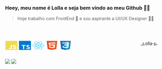 ### Heey, meu nome é Lolla e seja bem vindo ao meu Github 🧙‍♀️

> Hoje trabalho com FrontEnd 💅 e sou aspirante a UI/UX Designer 🧚‍♀️ 

##
<br />
<div align="rigth">
</div>
<div style="display: inline_block"><br>
  <img align="center" alt="Lolla-Js" height="30" width="40" src="https://raw.githubusercontent.com/devicons/devicon/master/icons/javascript/javascript-plain.svg">
  <img align="center" alt="Lolla-Ts" height="30" width="40" src="https://raw.githubusercontent.com/devicons/devicon/master/icons/typescript/typescript-plain.svg">
  <img align="center" alt="Lolla-React" height="30" width="40" src="https://raw.githubusercontent.com/devicons/devicon/master/icons/react/react-original.svg">
  <img align="center" alt="Lolla-HTML" height="30" width="40" src="https://raw.githubusercontent.com/devicons/devicon/master/icons/html5/html5-original.svg">
  <img align="center" alt="Lolla-CSS" height="30" width="40" src="https://raw.githubusercontent.com/devicons/devicon/master/icons/css3/css3-original.svg">
  
  <img align="right" alt="Lolla-pic" height="150" style="border-radius:50px;" src="https://avatars.githubusercontent.com/u/59802692?v=4">
</div>
  
  ##
 
<div> 
  <a href = "mailto:devlolla@outlook.com"><img src="https://img.shields.io/badge/Microsoft_Outlook-0078D4?style=for-the-badge&logo=microsoft-outlook&logoColor=white" target="_blank"></a>
  <a href="https://www.linkedin.com/in/paola-rodrigues-0359b018b/" target="_blank"><img src="https://img.shields.io/badge/-LinkedIn-%230077B5?style=for-the-badge&logo=linkedin&logoColor=white" target="_blank"></a> 
 
 
</div>

